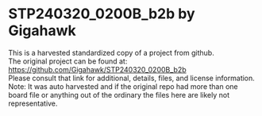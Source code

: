 
# STP240320_0200B_b2b by Gigahawk  
This is a harvested standardized copy of a project from github.  
The original project can be found at:  
https://github.com/Gigahawk/STP240320_0200B_b2b  
Please consult that link for additional, details, files, and license information.  
Note: It was auto harvested and if the original repo had more than one board file or anything out of the ordinary the files here are likely not representative.  
    